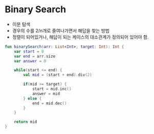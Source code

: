 # Binary Search

- 이분 탐색
- 경우의 수를 2/n개로 줄여나가면서 해답을 찾는 방법
- 정렬이 되어있거나, 해답이 되는 케이스의 대소관계가 정의되어 있어야 함.

```kotlin
fun binarySearch(arr: List<Int>, target: Int): Int {
    var start = 0
    var end = arr.size
    var answer = 0

    while(start <= end) {
        val mid = (start + end).div(2)

        if(mid >= target) {
            start = mid.inc()
            answer = mid
        } else {
            end = mid.dec()
        }
    }

    return mid
}
```
